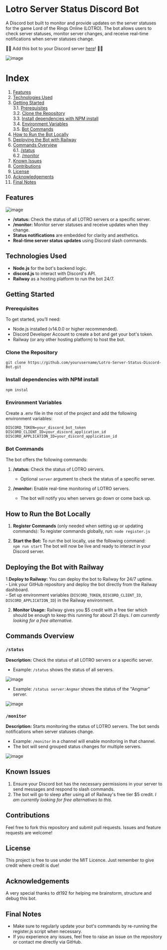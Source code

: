 # Lotro Server Status Discord Bot  

A Discord bot built to monitor and provide updates on the server statuses for the game Lord of the Rings Online (LOTRO). The bot allows users to check server statuses, monitor server changes, and receive real-time notifications when server statuses change.  

🔗🤖 Add this bot to your Discord server [here](https://discord.com/oauth2/authorize?client_id=1285998173294301234&permissions=2147567680&integration_type=0&scope=bot+applications.commands)! 🤖🔗


![image](https://github.com/user-attachments/assets/a984e6b5-5e71-4fe7-b836-e99d9004961f)



# Index  

1. [Features](#features)  
2. [Technologies Used](#technologies-used)  
3. [Getting Started](#getting-started)  
    3.1. [Prerequisites](#prerequisites)  
    3.2. [Clone the Repository](#clone-the-repository)  
    3.3. [Install dependencies with NPM install](#install-dependencies-with-npm-install)  
    3.4. [Environment Variables](#environment-variables)  
    3.5. [Bot Commands](#bot-commands)  
4. [How to Run the Bot Locally](#how-to-run-the-bot-locally)  
5. [Deploying the Bot with Railway](#deploying-the-bot-with-railway)  
6. [Commands Overview](#commands-overview)  
    6.1. [/status](#status)  
    6.2. [/monitor](#monitor)  
7. [Known Issues](#known-issues)  
8. [Contributions](#contributions)  
9. [License](#license)  
10. [Acknowledgements](#acknowledgements)  
11. [Final Notes](#final-notes)  

## Features  

![image](https://github.com/user-attachments/assets/a5f85574-5451-4550-9711-571f0cbc8b41)   

- **/status:** Check the status of all LOTRO servers or a specific server.
- **/monitor:** Monitor server statuses and receive updates when they change.
- **Status notifications** are embedded for clarity and aesthetics.
- **Real-time server status updates** using Discord slash commands.

## Technologies Used  

- **Node.js** for the bot's backend logic.
- **discord.js** to interact with Discord's API.
- **Railway** as a hosting platform to run the bot 24/7.

## Getting Started

### Prerequisites

To get started, you’ll need:

- Node.js installed (v14.0.0 or higher recommended).
- Discord Developer Account to create a bot and get your bot's token.
- Railway (or any other hosting platform) to host the bot.

### Clone the Repository
```git clone https://github.com/yourusername/Lotro-Server-Status-Discord-Bot.git```  

### Install dependencies with NPM install  
```npm instal```

### Environment Variables  
Create a .env file in the root of the project and add the following environment variables:  
```
DISCORD_TOKEN=your_discord_bot_token
DISCORD_CLIENT_ID=your_discord_application_id
DISCORD_APPLICATION_ID=your_discord_application_id
```

### Bot Commands
The bot offers the following commands:

1. **/status:** Check the status of LOTRO servers.  

    - Optional ```server``` argument to check the status of a specific server.  

2. **/monitor:** Enable real-time monitoring of LOTRO servers.
    - The bot will notify you when servers go down or come back up.

## How to Run the Bot Locally

1. **Register Commands** (only needed when setting up or updating commands): To register commands globally, run:
``` node register.js ```

2. **Start the Bot:** To run the bot locally, use the following command:  
```npm run start```
The bot will now be live and ready to interact in your Discord server.

## Deploying the Bot with Railway  

1.**Deploy to Railway:** You can deploy the bot to Railway for 24/7 uptime.  
    - Link your GitHub repository and deploy the bot directly from the Railway dashboard.  
    - Set up environment variables (```DISCORD_TOKEN```, ```DISCORD_CLIENT_ID```, ```DISCORD_APPLICATION_ID```) in the Railway environment.  

2. **Monitor Usage:** Railway gives you $5 credit with a free tier which should be enough to keep this running for about 21 days. _I am currently looking for a free alternative._

## Commands Overview  

### ```/status```  

**Description:** Check the status of all LOTRO servers or a specific server.  

- Example: ``/status`` shows the status of all servers.  

![image](https://github.com/user-attachments/assets/b086a2a2-1836-4919-849d-27acc3c3e9de)  

  
- Example: ``/status server:Angmar`` shows the status of the "Angmar" server.

![image](https://github.com/user-attachments/assets/c130aeb6-111d-454e-81f2-4939062371ca)  
 

### ```/monitor```  

**Description:** Starts monitoring the status of LOTRO servers. The bot sends notifications when server statuses change.  

- Example: ```/monitor``` in a channel will enable monitoring in that channel.  
- The bot will send grouped status changes for multiple servers.

![image](https://github.com/user-attachments/assets/952d22a3-3212-4287-a0b1-4395cfffac5a)  


## Known Issues  

1. Ensure your Discord bot has the necessary permissions in your server to send messages and respond to slash commands.   
2. The bot will go to sleep after using all of Railway's free tier $5 credit. _I am currently looking for free alternatives to this._

## Contributions  

Feel free to fork this repository and submit pull requests. Issues and feature requests are welcome!  

## License  

This project is free to use under the MIT Licence. Just remember to give credit where credit is due!

## Acknowledgements  

A very special thanks to dt192 for helping me brainstorm, structure and debug this bot.  

## Final Notes  

- Make sure to regularly update your bot's commands by re-running the register.js script when necessary.  
- If you experience any issues, feel free to raise an issue on the repository or contact me directly via GitHub.  




 
